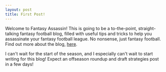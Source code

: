 ```yaml
---
layout: post
title: First Post!
---
```


Welcome to Fantasy Assassin! This is going to be a to-the-point, straight-talking fantasy football blog, filled with useful tips and tricks to help you assassinate your fantasy football league. No nonsense, just fantasy football. Find out more about the blog, [here](/about/).

I can't wait for the start of the season, and I especially can't wait to start writing for this blog! Expect an offseason roundup and draft strategies post in a few days!